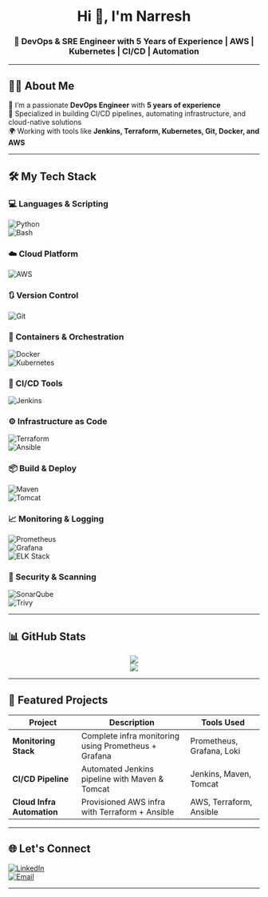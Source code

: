 <h1 align="center">Hi 👋, I'm Narresh</h1>
<h3 align="center">🚀 DevOps & SRE Engineer with 5 Years of Experience | AWS | Kubernetes | CI/CD | Automation</h3>

---

## 🧑‍💻 About Me

🔧 I’m a passionate **DevOps Engineer** with **5 years of experience**  
🚀 Specialized in building CI/CD pipelines, automating infrastructure, and cloud-native solutions  
🌍 Working with tools like **Jenkins, Terraform, Kubernetes, Git, Docker, and AWS**

---

## 🛠️ My Tech Stack

### 💻 Languages & Scripting  
![Python](https://img.shields.io/badge/-Python-3776AB?logo=python&logoColor=white)  
![Bash](https://img.shields.io/badge/-Bash-4EAA25?logo=gnubash&logoColor=white)

### ☁️ Cloud Platform  
![AWS](https://img.shields.io/badge/-AWS-232F3E?logo=amazonaws&logoColor=white)

### 🔃 Version Control  
![Git](https://img.shields.io/badge/-Git-F05032?logo=git&logoColor=white)

### 🐳 Containers & Orchestration  
![Docker](https://img.shields.io/badge/-Docker-2496ED?logo=docker&logoColor=white)  
![Kubernetes](https://img.shields.io/badge/-Kubernetes-326CE5?logo=kubernetes&logoColor=white)

### 🚀 CI/CD Tools  
![Jenkins](https://img.shields.io/badge/-Jenkins-D24939?logo=jenkins&logoColor=white)

### ⚙️ Infrastructure as Code  
![Terraform](https://img.shields.io/badge/-Terraform-623CE4?logo=terraform&logoColor=white)  
![Ansible](https://img.shields.io/badge/-Ansible-EE0000?logo=ansible&logoColor=white)

### 📦 Build & Deploy  
![Maven](https://img.shields.io/badge/-Maven-C71A36?logo=apachemaven&logoColor=white)  
![Tomcat](https://img.shields.io/badge/-Tomcat-F8DC75?logo=apachetomcat&logoColor=black)

### 📈 Monitoring & Logging  
![Prometheus](https://img.shields.io/badge/-Prometheus-E6522C?logo=prometheus&logoColor=white)  
![Grafana](https://img.shields.io/badge/-Grafana-F46800?logo=grafana&logoColor=white)  
![ELK Stack](https://img.shields.io/badge/-ELK-005571?logo=elasticstack&logoColor=white)

### 🔐 Security & Scanning  
![SonarQube](https://img.shields.io/badge/-SonarQube-4E9BCD?logo=sonarqube&logoColor=white)  
![Trivy](https://img.shields.io/badge/-Trivy-0F92F0?logo=aqua&logoColor=white)

---

## 📊 GitHub Stats

<p align="center">
  <img src="https://github-readme-stats.vercel.app/api?username=narreshkarri&show_icons=true&theme=tokyonight" />
  <br/>
  <img src="https://github-readme-stats.vercel.app/api/top-langs/?username=narreshkarri&layout=compact&theme=tokyonight" />
</p>

---

## 💼 Featured Projects

| Project | Description | Tools Used |
|--------|-------------|------------|
| **Monitoring Stack** | Complete infra monitoring using Prometheus + Grafana | Prometheus, Grafana, Loki |
| **CI/CD Pipeline** | Automated Jenkins pipeline with Maven & Tomcat | Jenkins, Maven, Tomcat |
| **Cloud Infra Automation** | Provisioned AWS infra with Terraform + Ansible | AWS, Terraform, Ansible |

---

## 🌐 Let's Connect  
[![LinkedIn](https://img.shields.io/badge/-LinkedIn-0077B5?logo=linkedin&logoColor=white)](https://linkedin.com/in/YOUR-LINK)  
[![Email](https://img.shields.io/badge/-Email-D14836?logo=gmail&logoColor=white)](mailto:youremail@example.com)

---

